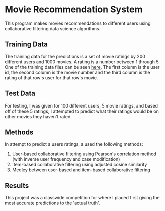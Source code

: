 # Movie Recommendation System

This program makes movies recommendations to different users using collaborative filtering data science algorithms.

## Training Data
The training data for the predictions is a set of movie ratings by 200 different users and 1000 movies. A rating is a number between 1 through 5. One of the training data files can be seen [here](https://github.com/kvelcich/Movie-Recommendation-System/blob/master/text/test20.txt). The first column is the user id, the second column is the movie number and the third column is the rating of that row's user for that row's movie.

## Test Data
For testing, I was given for 100 different users, 5 movie ratings, and based off of these 5 ratings, I attempted to predict what their ratings would be on other movies they haven't rated.

## Methods
In attempt to predict a users ratings, a used the following methods:
1. User-based collaborative filtering using Pearson's correlation method (with inverse user frequency and case modification)
2. Item-based collaborative filtering using adjusted cosine similarity
3. Medley between user-based and item-based collaborative filtering

## Results
This project was a classwide competition for where I placed first giving the most accurate predictions to the 'actual truth'.
